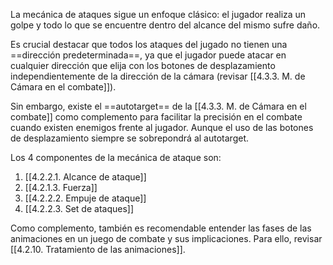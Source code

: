 
La mecánica de ataques sigue un enfoque clásico: el jugador realiza un golpe y todo lo que se encuentre dentro del alcance del mismo sufre daño.

Es crucial destacar que todos los ataques del jugado no tienen una ==dirección predeterminada==, ya que el jugador puede atacar en cualquier dirección que elija con los botones de desplazamiento independientemente de la dirección de la cámara (revisar [[4.3.3. M. de Cámara en el combate]]).

Sin embargo, existe el ==autotarget== de la [[4.3.3. M. de Cámara en el combate]] como complemento para facilitar la precisión en el combate cuando existen enemigos frente al jugador. Aunque el uso de las botones de desplazamiento siempre se sobrepondrá al autotarget.

Los 4 componentes de la mecánica de ataque son:

1. [[4.2.2.1. Alcance de ataque]]
2. [[4.2.1.3. Fuerza]]
3. [[4.2.2.2. Empuje de ataque]]
4. [[4.2.2.3. Set de ataques]]

Como complemento, también es recomendable entender las fases de las animaciones en un juego de combate y sus implicaciones. Para ello, revisar [[4.2.10. Tratamiento de las animaciones]].
